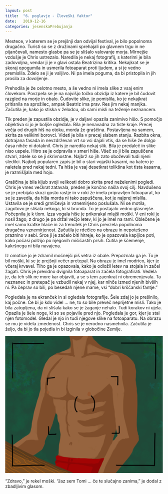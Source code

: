 ```yaml
---
layout: post
title:  "6. poglavje - Človeški faktor"
date:   2019-12-16
categories: jesenskaPrebujanja
---
```

Mestece, v katerem se je prejšnji dan odvijal festival, je bilo popolnoma drugačno. Turisti so se z družinami sprehajali po glavnem trgu in ne pijančevali, namesto glasbe pa se je slišalo valovanje morja. Mirnejše vzdušje je Chris ustrezalo. Naredila je nekaj fotografij, s katerimi je bila zadovoljna, vendar ji je v glavi ostala Beatrizina kritika. Nekajkrat se je skoraj opogumila in usmerila fotoaparat proti ljudem, a si je vedno premislila. Zdelo se ji je vsiljivo. Ni pa imela poguma, da bi pristopila in jih prosila za dovoljenje.

Prehodila je že celotno mesto, a še vedno ni imela slike z vsaj enim človekom. Povzpela se je na najvišjo točko obzidja iz katere je bil čudovit razgled na morje in obalo. Čudovite slike, je pomislila, ko je nekajkrat pritisnila na sprožilec, ampak Beatriz ima prav. Res jim nekaj manjka. Začutila je, kako jo stiska v želodcu, ob sami misli na teženje neznancem.

Tik preden je zapustila obzidje, je v daljavi opazila zanimivo hišo. S pomočjo objektiva si jo je boljše ogledala. Bila je nenavadna za tiste kraje. Precej večja od drugih hiš na otoku, morda že graščina. Postavljena na samem, skrita za velikimi borovci. Videti je bila v precej slabem stanju. Razbita okna, dotrajana fasada in nevzdrževan vrt so vsi dajali vtis, da se hiše že dolgo časa nihče ni dotaknil. Chris je naredila nekaj slik. Bila je predaleč in slike niso uspele. Hitro se je odpravila v smeri hiše. Všeč so ji bile zapuščene stvari, zdele so se ji skrivnostne. Najbrž so jih zato oboževali tudi njeni sledilci. Najbolj popularen zapis je bil o stari vojaški kasarni, na katero je naletela pred nekaj tedni. Ta hiša je vsaj desetkrat tolikšna kot tista kasarna, je razmišljala med hojo.

Graščina je bila kljub svoji velikosti dobro skrita pred neželenimi pogledi. Chris je vmes večkrat zatavala, preden je končno našla svoj cilj. Navdušeno se je prebijala skozi gosto rastje in v roki že imela pripravljen fotoaparat, ko se je zavedla, da hiša morda ni tako zapuščena, kot je najprej mislila. Ustavila se je sredi grmičevja in vznemirjeno poslušala. Ni se motila, zagotovo je slišala nekoga, ki si brunda. To je postajalo vedno glasnejše. Počepnila je k tlom. Izza vogala hiše je prikorakal mlajši moški. V eni roki je nosil žago, z drugo je pa držal večjo letev, ki jo je imel na rami. Oblečene je imel samo kratke hlače in za trenutek je Chris prevzela popolnoma drugačna vznemirjenost. Začutila je rdečico na obrazu in nepotešeno praznino v sebi. Srce ji je začelo biti hitreje, ko je opazovala kapljice poti, kako počasi polzijo po njegovih mišičastih prsih. Čutila je ščemenje, kakršnega ni bila navajena.

Iz omotice jo je zdramil močnejši piš vetra iz obale. Prepoznala ga je. To je bil moški, ki se je prejšnji večer pretepal. Na obrazu je imel modrico, kjer je včeraj krvavel. Tiho ga je opazovala, kako je odložil letev na stojala in začel žagati. Chris je previdno dvignila fotoaparat in začela fotografirati. Vedela je, da teh slik ne more kar objaviti, a se s tem zaenkrat ni obremenjevala. Ta neznanec in pretepač je vzbudil nekaj v njej, kar nihče izmed njenih bivših ni. Pa čeprav so bili, po besedah njene mame, vsi “dobri krščanski fantje.”

Pogledala je na ekranček in si ogledala fotografije. Šele zdaj jo je prešinilo, kaj počne. Če bi jo kdo videl … ne, to so bile preveč neprijetne misli. Tako je bila zatopljena, da ni slišala kako se je žaganje nehalo. Tudi korakov ni ujela. Opazila je šele noge, ki so se pojavile pred njo. Pogledala je gor, kjer je stal njen fotomodel. Gledal je njo in tudi njegove slike na fotoaparatu. Na obrazu se mu je videla zmedenost. Chris se je nerodno nasmehnila. Začutila je željo, da bi jo tla pojedla in bi izginila v globočine Zemlje.

![2019-12-16-jp6-cloveski-faktor.png](/assets/ilustracije/jesenskaPrebujanja/2019-12-16-jp6-cloveski-faktor.png)

“Zdravo,” je rekel moški. “Jaz sem Tomi … če te slučajno zanima,” je dodal z zbadljivim glasom.



















 
 